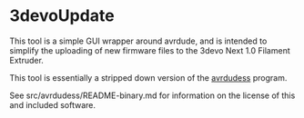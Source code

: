 3devoUpdate
===========
This tool is a simple GUI wrapper around avrdude, and is intended to
simplify the uploading of new firmware files to the 3devo Next 1.0
Filament Extruder.

This tool is essentially a stripped down version of the
[avrdudess](https://github.com/zkemble/AVRDUDESS/) program.

See src/avrdudess/README-binary.md for information on the license of this
and included software.
